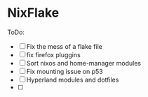 # NixFlake




ToDo: 
 - [ ] Fix the mess of a flake file
 - [ ] fix firefox pluggins
 - [ ] Sort nixos and home-manager modules
 - [ ] Fix mounting issue on p53
 - [ ] Hyperland modules and dotfiles
 - [ ] 

 
